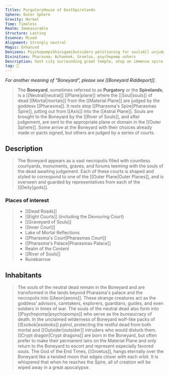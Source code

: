 ```yaml
---
Titles: PurgatoryHouse of DustSpirelands
Sphere: Outer Sphere
Gravity: Normal
Time: Timeless
Realm: Immeasurable
Structure: Lasting
Essence: Mixed
Alignment: Strongly neutral
Magic: Enhanced
Denizens: PsychopompsShinigamiOutsiders petitioning for soulsAll unjudged soulsNeutral souls
Divinities: Pharasma; Achaekek, Groetus, psychopomp ushers
Description: Vast city surrounding great temple, atop an immense spire rising from Axis
tag: 🌌
---
```


*For another meaning of "Boneyard", please see [[Boneyard Riddleport]].*
> The **Boneyard**, sometimes referred to as **Purgatory** or the **Spirelands**, is a [[Neutral|neutral]] [[Plane|plane]] where the [[Soul|souls]] of dead [[Mortal|mortals]] from the [[Material Plane]] are judged by the goddess [[Pharasma]]. It rests atop [[Pharasma's Spire|Pharasmas Spire]], jutting out from [[Axis]] into the [[Astral Plane]]. Souls are brought to the Boneyard by the [[River of Souls]], and after judgement, are sent to the appropriate plane or domain in the [[Outer Sphere]]. Some arrive at the Boneyard with their choices already made or pacts signed, but others are judged by a series of courts.



## Description

> The Boneyard appears as a vast necropolis filled with countless courtyards, monuments, graves, and forums teeming with the souls of the dead awaiting judgement. Each of these courts is shaped and styled to correspond to one of the [[Outer Plane|Outer Planes]], and is overseen and guarded by representatives from each of the [[Deity|gods]].


### Places of interest

> - [[Dead Roads]]
> - [[Eight Courts]] (including the Devouring Court)
> - [[Graveyard of Souls]]
> - [[Inner Court]]
> - Lake of Mortal Reflections
> - [[Pharasma's Court|Pharasmas Court]]
> - [[Pharasma's Palace|Pharasmas Palace]]
> - Realm of the Content
> - [[River of Souls]]
> - Runebarrow

## Inhabitants

> The souls of the neutral dead remain in the Boneyard and are transformed in the lands beyond Pharasma's palace and the necropolis into [[Aeon|aeons]]. These strange creatures act as the goddess' advisors, caretakers, explorers, guardians, guides, and even soldiers in times of war. The souls of the neutral dead also form into [[Psychopomp|psychopomps]] who serve as the bureaucracy of death. In the unclaimed wilderness of Boneyard wolf-like packs of [[Esobok|esoboks]] patrol, protecting the restful dead from both mortal and [[Outsider|outsider]] intruders who would disturb them.
> [[Crypt dragon|Crypt dragons]] are born in the Boneyard, but often prefer to make their permanent lairs on the Material Plane and only return to the Boneyard to escort and represent especially favored souls.
> The God of the End Times, [[Groetus]], hangs eternally over the Boneyard like a twisted moon that edges closer with each orbit. It is whispered that when he reaches the Spire, all of creation will be wiped away in a great apocalypse.








